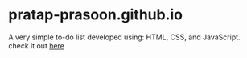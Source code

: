 # pratap-prasoon.github.io
 A very simple to-do list developed using: HTML, CSS, and JavaScript.
 check it out <a href ="https://pratap-prasoon.github.io/To_Do.html">here</a>
